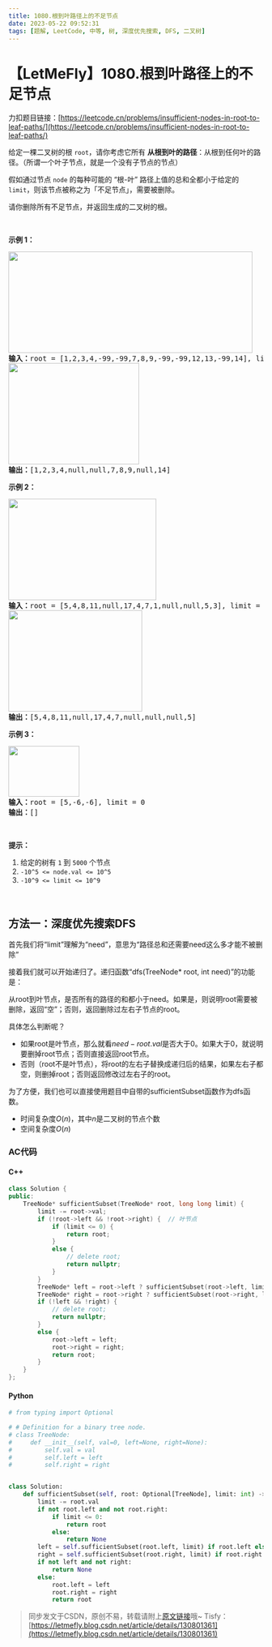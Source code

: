 ```yaml
---
title: 1080.根到叶路径上的不足节点
date: 2023-05-22 09:52:31
tags: [题解, LeetCode, 中等, 树, 深度优先搜索, DFS, 二叉树]
---
```


# 【LetMeFly】1080.根到叶路径上的不足节点

力扣题目链接：[https://leetcode.cn/problems/insufficient-nodes-in-root-to-leaf-paths/](https://leetcode.cn/problems/insufficient-nodes-in-root-to-leaf-paths/)

<p>给定一棵二叉树的根 <code>root</code>，请你考虑它所有&nbsp;<strong>从根到叶的路径</strong>：从根到任何叶的路径。（所谓一个叶子节点，就是一个没有子节点的节点）</p>

<p>假如通过节点 <code>node</code> 的每种可能的 &ldquo;根-叶&rdquo; 路径上值的总和全都小于给定的 <code>limit</code>，则该节点被称之为「不足节点」，需要被删除。</p>

<p>请你删除所有不足节点，并返回生成的二叉树的根。</p>

<p>&nbsp;</p>

<p><strong>示例 1：</strong></p>

<pre><strong><img alt="" src="https://assets.leetcode-cn.com/aliyun-lc-upload/uploads/2019/06/08/insufficient-1.png" style="height: 200px; width: 482px;">
输入：</strong>root = [1,2,3,4,-99,-99,7,8,9,-99,-99,12,13,-99,14], limit = 1
<strong><img alt="" src="https://assets.leetcode-cn.com/aliyun-lc-upload/uploads/2019/06/08/insufficient-2.png" style="height: 200px; width: 258px;">
输出：</strong>[1,2,3,4,null,null,7,8,9,null,14]
</pre>

<p><strong>示例 2：</strong></p>

<pre><strong><img alt="" src="https://assets.leetcode-cn.com/aliyun-lc-upload/uploads/2019/06/08/insufficient-3.png" style="height: 200px; width: 292px;">
输入：</strong>root = [5,4,8,11,null,17,4,7,1,null,null,5,3], limit = 22
<strong><img alt="" src="https://assets.leetcode-cn.com/aliyun-lc-upload/uploads/2019/06/08/insufficient-4.png" style="height: 200px; width: 264px;">
输出：</strong>[5,4,8,11,null,17,4,7,null,null,null,5]</pre>

<p><strong>示例 3：</strong></p>

<pre><strong><img alt="" src="https://assets.leetcode-cn.com/aliyun-lc-upload/uploads/2019/06/08/insufficient-5.png" style="height: 100px; width: 140px;">
输入：</strong>root = [5,-6,-6], limit = 0<strong>
输出：</strong>[]</pre>

<p>&nbsp;</p>

<p><strong>提示：</strong></p>

<ol>
	<li>给定的树有&nbsp;<code>1</code>&nbsp;到&nbsp;<code>5000</code>&nbsp;个节点</li>
	<li><code>-10^5&nbsp;&lt;= node.val &lt;= 10^5</code></li>
	<li><code>-10^9 &lt;= limit&nbsp;&lt;= 10^9</code></li>
</ol>

<p>&nbsp;</p>


    
## 方法一：深度优先搜索DFS

首先我们将“limit”理解为“need”，意思为“路径总和还需要need这么多才能不被删除”

接着我们就可以开始递归了。递归函数“dfs(TreeNode* root, int need)”的功能是：

从root到叶节点，是否所有的路径的和都小于need。如果是，则说明root需要被删除，返回“空”；否则，返回删除过左右子节点的root。

具体怎么判断呢？

+ 如果root是叶节点，那么就看$need - root.val$是否大于$0$。如果大于0，就说明要删掉root节点；否则直接返回root节点。
+ 否则（root不是叶节点），将root的左右子替换成递归后的结果，如果左右子都空，则删掉root；否则返回修改过左右子的root。

为了方便，我们也可以直接使用题目中自带的sufficientSubset函数作为dfs函数。

+ 时间复杂度$O(n)$，其中$n$是二叉树的节点个数
+ 空间复杂度$O(n)$

### AC代码

#### C++

```cpp
class Solution {
public:
    TreeNode* sufficientSubset(TreeNode* root, long long limit) {
        limit -= root->val;
        if (!root->left && !root->right) {  // 叶节点
            if (limit <= 0) {
                return root;
            }
            else {
                // delete root;
                return nullptr;
            }
        }
        TreeNode* left = root->left ? sufficientSubset(root->left, limit) : nullptr;
        TreeNode* right = root->right ? sufficientSubset(root->right, limit) : nullptr;
        if (!left && !right) {
            // delete root;
            return nullptr;
        }
        else {
            root->left = left;
            root->right = right;
            return root;
        }
    }
};
```

#### Python

```python
# from typing import Optional

# # Definition for a binary tree node.
# class TreeNode:
#     def __init__(self, val=0, left=None, right=None):
#         self.val = val
#         self.left = left
#         self.right = right


class Solution:
    def sufficientSubset(self, root: Optional[TreeNode], limit: int) -> Optional[TreeNode]:
        limit -= root.val
        if not root.left and not root.right:
            if limit <= 0:
                return root
            else:
                return None
        left = self.sufficientSubset(root.left, limit) if root.left else None
        right = self.sufficientSubset(root.right, limit) if root.right else None
        if not left and not right:
            return None
        else:
            root.left = left
            root.right = right
            return root
```

> 同步发文于CSDN，原创不易，转载请附上[原文链接](https://blog.tisfy.eu.org/2023/05/22/LeetCode%201080.%E6%A0%B9%E5%88%B0%E5%8F%B6%E8%B7%AF%E5%BE%84%E4%B8%8A%E7%9A%84%E4%B8%8D%E8%B6%B3%E8%8A%82%E7%82%B9/)哦~
> Tisfy：[https://letmefly.blog.csdn.net/article/details/130801361](https://letmefly.blog.csdn.net/article/details/130801361)
